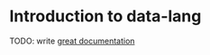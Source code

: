 # Introduction to data-lang

TODO: write [great documentation](http://jacobian.org/writing/great-documentation/what-to-write/)

